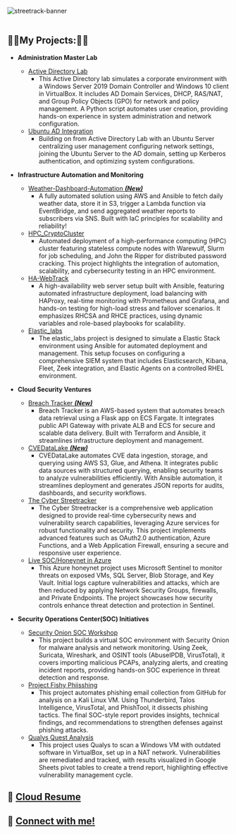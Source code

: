 ![streetrack-banner](https://i.imgur.com/KMzGZPO.png)
<br><br>

<h2>👨‍💻My Projects:👨‍💻</h2>


- **Administration Master Lab**
  - [Active Directory Lab](https://github.com/Thuynh808/Active-Directory-Lab/blob/main/README.md)
    - This Active Directory lab simulates a corporate environment with a Windows Server 2019 Domain Controller and Windows 10 client in VirtualBox. It includes AD Domain Services, DHCP, RAS/NAT, and Group Policy Objects (GPO) for network and policy management. A Python script automates user creation, providing hands-on experience in system administration and network configuration.
  - [Ubuntu AD Integration](https://github.com/Thuynh808/Ubuntu-AD-Integration/blob/main/README.md)
    - Building on from Active Directory Lab with an Ubuntu Server centralizing user management configuring network settings, joining the Ubuntu Server to the AD domain, setting up Kerberos authentication, and optimizing system configurations.
   
- **Infrastructure Automation and Monitoring**
  - [Weather-Dashboard-Automation ***(New)***](https://github.com/Thuynh808/weather-dashboard-automation/blob/main/README.md)
    - A fully automated solution using AWS and Ansible to fetch daily weather data, store it in S3, trigger a Lambda function via EventBridge, and send aggregated weather reports to subscribers via SNS. Built with IaC principles for scalability and reliability!
  - [HPC_CryptoCluster](https://github.com/Thuynh808/HPC_CryptoCluster/blob/main/README.md)
    - Automated deployment of a high-performance computing (HPC) cluster featuring stateless compute nodes with Warewulf, Slurm for job scheduling, and John the Ripper for distributed password cracking. This project highlights the integration of automation, scalability, and cybersecurity testing in an HPC environment.
  - [HA-WebTrack](https://github.com/Thuynh808/HA-WebTrack/blob/main/README.md)
    - A high-availability web server setup built with Ansible, featuring automated infrastructure deployment, load balancing with HAProxy, real-time monitoring with Prometheus and Grafana, and hands-on testing for high-load stress and failover scenarios. It emphasizes RHCSA and RHCE practices, using dynamic variables and role-based playbooks for scalability.
  - [Elastic_labs](https://github.com/Thuynh808/elastic_labs/blob/main/README.md)
     - The elastic_labs project is designed to simulate a Elastic Stack environment using Ansible for automated deployment and management. This setup focuses on configuring a comprehensive SIEM system that includes Elasticsearch, Kibana, Fleet, Zeek integration, and Elastic Agents on a controlled RHEL environment.
      
- **Cloud Security Ventures**
  - [Breach Tracker ***(New)***](https://github.com/Thuynh808/Breach-Tracker/blob/main/README.md)
    - Breach Tracker is an AWS-based system that automates breach data retrieval using a Flask app on ECS Fargate. It integrates public API Gateway with private ALB and ECS for secure and scalable data delivery. Built with Terraform and Ansible, it streamlines infrastructure deployment and management.
  - [CVEDataLake ***(New)***](https://github.com/Thuynh808/CVEDataLake/blob/main/README.md)
    - CVEDataLake automates CVE data ingestion, storage, and querying using AWS S3, Glue, and Athena. It integrates public data sources with structured querying, enabling security teams to analyze vulnerabilities efficiently. With Ansible automation, it streamlines deployment and generates JSON reports for audits, dashboards, and security workflows.
  - [The Cyber Streetracker](https://github.com/Thuynh808/TheCyberStreetracker/blob/main/README.md)
    - The Cyber Streetracker is a comprehensive web application designed to provide real-time cybersecurity news and vulnerability search capabilities, leveraging Azure services for robust functionality and security. This project implements advanced features such as OAuth2.0 authentication, Azure Functions, and a Web Application Firewall, ensuring a secure and responsive user experience. 
  - [Live SOC/Honeynet in Azure](https://github.com/Thuynh808/Cloud-SOC/blob/main/README.md)
    - This Azure honeynet project uses Microsoft Sentinel to monitor threats on exposed VMs, SQL Server, Blob Storage, and Key Vault. Initial logs capture vulnerabilities and attacks, which are then reduced by applying Network Security Groups, firewalls, and Private Endpoints. The project showcases how security controls enhance threat detection and protection in Sentinel.

- **Security Operations Center(SOC) Initiatives**
  - [Security Onion SOC Workshop](https://github.com/Thuynh808/Security-Onion-SOC-Workshop/blob/main/README.md)
    - This project builds a virtual SOC environment with Security Onion for malware analysis and network monitoring. Using Zeek, Suricata, Wireshark, and OSINT tools (AbuseIPDB, VirusTotal), it covers importing malicious PCAPs, analyzing alerts, and creating incident reports, providing hands-on SOC experience in threat detection and response.
  - [Project Fishy Phiisshing](https://github.com/Thuynh808/Fishy-Phiisshing/blob/main/README.md)
    - This project automates phishing email collection from GitHub for analysis on a Kali Linux VM. Using Thunderbird, Talos Intelligence, VirusTotal, and PhishTool, it dissects phishing tactics. The final SOC-style report provides insights, technical findings, and recommendations to strengthen defenses against phishing attacks.
  - [Qualys Quest Analysis](https://github.com/Thuynh808/Qualys-Quest-Analysis/blob/main/README.md)
    - This project uses Qualys to scan a Windows VM with outdated software in VirtualBox, set up in a NAT network. Vulnerabilities are remediated and tracked, with results visualized in Google Sheets pivot tables to create a trend report, highlighting effective vulnerability management cycle.

<h2> 📄 <a href="https://www.streetrack.org">Cloud Resume</a>
<h2> 🤳 <a href="https://www.linkedin.com/in/Thuynh808/">Connect with me!</a>
